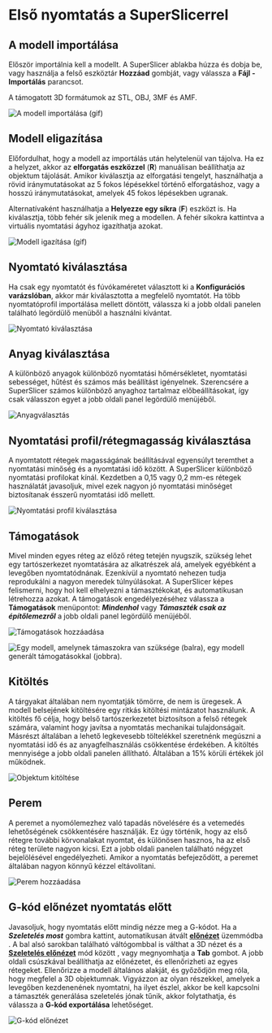 # Első nyomtatás a SuperSlicerrel

## A modell importálása

Először importálnia kell a modellt. A SuperSlicer ablakba húzza és dobja be, vagy használja a felső eszköztár **Hozzáad** gombját, vagy válassza a **Fájl - Importálás** parancsot.

A támogatott 3D formátumok az STL, OBJ, 3MF és AMF.

![A modell import&#xE1;l&#xE1;sa \(gif\)](https://github.com/sziga/SuperSlicerHu/tree/06259ee66ad5089e40c6ee62bb7a3fc9671ac538/.gitbook/assets/import.gif)

## Modell eligazítása

Előfordulhat, hogy a modell az importálás után helytelenül van tájolva. Ha ez a helyzet, akkor az **elforgatás eszközzel** \(**R**\) manuálisan beállíthatja az objektum tájolását. Amikor kiválasztja az elforgatási tengelyt, használhatja a rövid iránymutatásokat az 5 fokos lépésekkel történő elforgatáshoz, vagy a hosszú iránymutatásokat, amelyek 45 fokos lépésekben ugranak.

Alternatívaként használhatja a **Helyezze egy síkra** \(**F**\) eszközt is. Ha kiválasztja, több fehér sík jelenik meg a modellen. A fehér síkokra kattintva a virtuális nyomtatási ágyhoz igazíthatja azokat.

![Modell igaz&#xED;t&#xE1;sa \(gif\)](https://github.com/sziga/SuperSlicerHu/tree/06259ee66ad5089e40c6ee62bb7a3fc9671ac538/.gitbook/assets/rotation.gif)

## Nyomtató kiválasztása

Ha csak egy nyomtatót és fúvókaméretet választott ki a **Konfigurációs varázslóban**, akkor már kiválasztotta a megfelelő nyomtatót. Ha több nyomtatóprofil importálása mellett döntött, válassza ki a jobb oldali panelen található legördülő menüből a használni kívántat.

![Nyomtat&#xF3; kiv&#xE1;laszt&#xE1;sa](https://github.com/sziga/SuperSlicerHu/tree/06259ee66ad5089e40c6ee62bb7a3fc9671ac538/.gitbook/assets/04003.jpg)

## Anyag kiválasztása

A különböző anyagok különböző nyomtatási hőmérsékletet, nyomtatási sebességet, hűtést és számos más beállítást igényelnek. Szerencsére a SuperSlicer számos különböző anyaghoz tartalmaz előbeállításokat, így csak válasszon egyet a jobb oldali panel legördülő menüjéből.

![Anyagv&#xE1;laszt&#xE1;s](https://github.com/sziga/SuperSlicerHu/tree/06259ee66ad5089e40c6ee62bb7a3fc9671ac538/.gitbook/assets/04004.jpg)

## Nyomtatási profil/rétegmagasság kiválasztása

A nyomtatott rétegek magasságának beállításával egyensúlyt teremthet a nyomtatási minőség és a nyomtatási idő között. A SuperSlicer különböző nyomtatási profilokat kínál. Kezdetben a 0,15 vagy 0,2 mm-es rétegek használatát javasoljuk, mivel ezek nagyon jó nyomtatási minőséget biztosítanak ésszerű nyomtatási idő mellett.

![Nyomtat&#xE1;si profil kiv&#xE1;laszt&#xE1;sa](https://github.com/sziga/SuperSlicerHu/tree/06259ee66ad5089e40c6ee62bb7a3fc9671ac538/.gitbook/assets/04005%20%281%29.jpg)

## Támogatások

Mivel minden egyes réteg az előző réteg tetején nyugszik, szükség lehet egy tartószerkezet nyomtatására az alkatrészek alá, amelyek egyébként a levegőben nyomtatódnának. Ezenkívül a nyomtató nehezen tudja reprodukálni a nagyon meredek túlnyúlásokat. A SuperSlicer képes felismerni, hogy hol kell elhelyezni a támasztékokat, és automatikusan létrehozza azokat. A támogatások engedélyezéséhez válassza a **Támogatások** menüpontot: _**Mindenhol**_ vagy _**Támaszték csak az építőlemezről**_ a jobb oldali panel legördülő menüjéből.

![T&#xE1;mogat&#xE1;sok hozz&#xE1;ad&#xE1;sa](https://github.com/sziga/SuperSlicerHu/tree/06259ee66ad5089e40c6ee62bb7a3fc9671ac538/.gitbook/assets/04006.jpg)

![Egy modell, amelynek t&#xE1;maszokra van sz&#xFC;ks&#xE9;ge \(balra\), egy modell gener&#xE1;lt t&#xE1;mogat&#xE1;sokkal \(jobbra\).](https://github.com/sziga/SuperSlicerHu/tree/06259ee66ad5089e40c6ee62bb7a3fc9671ac538/.gitbook/assets/007%20%281%29.jpg)

## Kitöltés

A tárgyakat általában nem nyomtatják tömörre, de nem is üregesek. A modell belsejének kitöltésére egy ritkás kitöltési mintázatot használunk. A kitöltés fő célja, hogy belső tartószerkezetet biztosítson a felső rétegek számára, valamint hogy javítsa a nyomtatás mechanikai tulajdonságait. Másrészt általában a lehető legkevesebb töltelékkel szeretnénk megúszni a nyomtatási idő és az anyagfelhasználás csökkentése érdekében. A kitöltés mennyisége a jobb oldali panelen állítható. Általában a 15% körüli értékek jól működnek.

![Objektum kit&#xF6;lt&#xE9;se](https://github.com/sziga/SuperSlicerHu/tree/06259ee66ad5089e40c6ee62bb7a3fc9671ac538/.gitbook/assets/008.jpg)

## **Perem**

A peremet a nyomólemezhez való tapadás növelésére és a vetemedés lehetőségének csökkentésére használják. Ez úgy történik, hogy az első rétegre további körvonalakat nyomtat, és különösen hasznos, ha az első réteg területe nagyon kicsi. Ezt a jobb oldali panelen található négyzet bejelölésével engedélyezheti. Amikor a nyomtatás befejeződött, a peremet általában nagyon könnyű kézzel eltávolítani.

![Perem hozz&#xE1;ad&#xE1;sa](https://github.com/sziga/SuperSlicerHu/tree/06259ee66ad5089e40c6ee62bb7a3fc9671ac538/.gitbook/assets/009.jpeg)

## G-kód előnézet nyomtatás előtt

Javasoljuk, hogy nyomtatás előtt mindig nézze meg a G-kódot. Ha a _**Szeletelés most**_ gombra kattint, automatikusan átvált [**előnézet**](https://github.com/sziga/SuperSlicerHu/tree/06259ee66ad5089e40c6ee62bb7a3fc9671ac538/user_interface/user_interface.md#preview-cuts) üzemmódba . A bal alsó sarokban található váltógombbal is válthat a 3D nézet és a [**Szeletelés előnézet**](https://github.com/sziga/SuperSlicerHu/tree/06259ee66ad5089e40c6ee62bb7a3fc9671ac538/user_interface/user_interface.md#cutout-view) mód között , vagy megnyomhatja a **Tab** gombot. A jobb oldali csúszkával beállíthatja az előnézetet, és ellenőrizheti az egyes rétegeket. Ellenőrizze a modell általános alakját, és győződjön meg róla, hogy megfelel a 3D objektumnak. Vigyázzon az olyan részekkel, amelyek a levegőben kezdenenének nyomtatni, ha ilyet észlel, akkor be kell kapcsolni a támaszték generálása szeletelés jónak tűnik, akkor folytathatja, és válassza a **G-kód exportálása** lehetőséget.

![G-k&#xF3;d el&#x151;n&#xE9;zet](https://github.com/sziga/SuperSlicerHu/tree/06259ee66ad5089e40c6ee62bb7a3fc9671ac538/.gitbook/assets/preview.gif)

